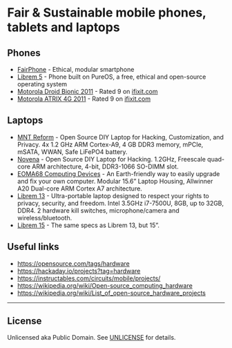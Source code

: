 # Fair & Sustainable mobile phones, tablets and laptops

## Phones

* [FairPhone](https://fairphone.com/) - Ethical, modular smartphone
* [Librem 5](https://puri.sm/products/librem-5/) - Phone built on PureOS, a free, ethical and open-source operating system
* [Motorola Droid Bionic 2011](https://gsmarena.com/motorola_droid_bionic_xt875-3710.php) - Rated 9 on [ifixit.com](https://ifixit.com/smartphone-repairability?sort=score)
* [Motorola ATRIX 4G 2011](https://gsmarena.com/motorola_atrix_4g-3708.php) - Rated 9 on [ifixit.com](https://ifixit.com/smartphone-repairability?sort=score)


## Laptops

* [MNT Reform](https://crowdsupply.com/mnt/reform) - Open Source DIY Laptop for Hacking, Customization, and Privacy. 4x 1.2 GHz ARM Cortex-A9, 4 GB DDR3 memory, mPCIe, mSATA, WWAN, Safe LiFePO4 battery.
* [Novena](https://crowdsupply.com/sutajio-kosagi/novena) - Open Source DIY Laptop for Hacking. 1.2GHz, Freescale quad-core ARM architecture, 4-bit, DDR3-1066 SO-DIMM slot.
* [EOMA68 Computing Devices](https://crowdsupply.com/eoma68/micro-desktop) - An Earth-friendly way to easily upgrade and fix your own computer. Modular 15.6” Laptop Housing, Allwinner A20 Dual-core ARM Cortex A7 architecture.
* [Librem 13](https://puri.sm/products/librem-13/) - Ultra-portable laptop designed to respect your rights to privacy, security, and freedom. Intel 3.5GHz i7-7500U, 8GB, up to 32GB, DDR4. 2 hardware kill switches, microphone/camera and wireless/bluetooth.
* [Librem 15](https://puri.sm/products/librem-15/) - The same specs as Librem 13, but 15”.


## Useful links

* https://opensource.com/tags/hardware
* https://hackaday.io/projects?tag=hardware
* https://instructables.com/circuits/mobile/projects/
* https://wikipedia.org/wiki/Open-source_computing_hardware
* https://wikipedia.org/wiki/List_of_open-source_hardware_projects
​

-----

## License

Unlicensed aka Public Domain. See [UNLICENSE](/LICENSE) for details.
